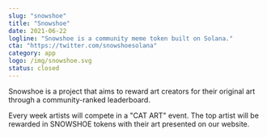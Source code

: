 ```yaml
---
slug: "snowshoe"
title: "Snowshoe"
date: 2021-06-22
logline: "Snowshoe is a community meme token built on Solana."
cta: "https://twitter.com/snowshoesolana"
category: app
logo: /img/snowshoe.svg
status: closed
---
```


Snowshoe is a project that aims to reward art creators for their original art through a community-ranked leaderboard.

Every week artists will compete in a "CAT ART" event. The top artist will be rewarded in SNOWSHOE tokens with their art presented on our website.
